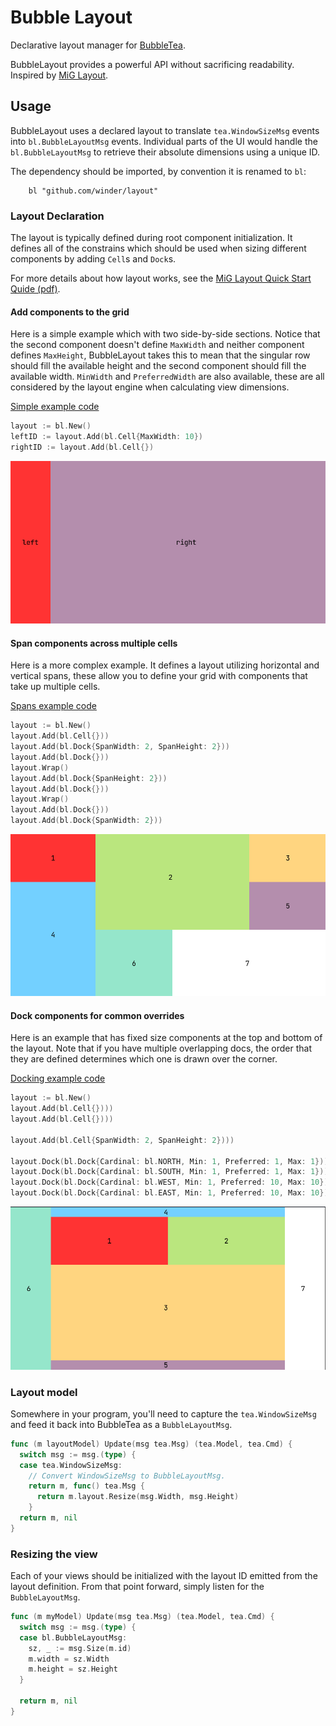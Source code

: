 Bubble Layout
=============

Declarative layout manager for [BubbleTea](https://github.com/charmbracelet/bubbletea/).

BubbleLayout provides a powerful API without sacrificing readability. Inspired by [MiG Layout](http://miglayout.com/).

## Usage

BubbleLayout uses a declared layout to translate `tea.WindowSizeMsg` events into `bl.BubbleLayoutMsg` events. Individual parts of the UI would handle the `bl.BubbleLayoutMsg` to retrieve their absolute dimensions using a unique ID.

The dependency should be imported, by convention it is renamed to `bl`:
```
	bl "github.com/winder/layout"
```

### Layout Declaration

The layout is typically defined during root component initialization. It defines all of the constrains which should be used when sizing different components by adding `Cell`s and `Dock`s.

For more details about how layout works, see the [MiG Layout Quick Start Quide (pdf)](http://www.miglayout.com/mavensite/docs/QuickStart.pdf).

#### **Add** components to the grid
Here is a simple example which with two side-by-side sections. Notice that the second component doesn't define `MaxWidth` and neither component defines `MaxHeight`, BubbleLayout takes this to mean that the singular row should fill the available height and the second component should fill the available width. `MinWidth` and `PreferredWidth` are also available, these are all considered by the layout engine when calculating view dimensions.

[Simple example code](./examples/simple/main.go)

```go
layout := bl.New()
leftID := layout.Add(bl.Cell{MaxWidth: 10})
rightID := layout.Add(bl.Cell{})
```

![Simple example image](./examples/simple/simple.png)

#### **Span** components across multiple cells
Here is a more complex example. It defines a layout utilizing horizontal and vertical spans, these allow you to define your grid with components that take up multiple cells.

[Spans example code](./examples/spans/main.go)

```go
layout := bl.New()
layout.Add(bl.Cell{}))
layout.Add(bl.Dock{SpanWidth: 2, SpanHeight: 2}))
layout.Add(bl.Dock{}))
layout.Wrap()
layout.Add(bl.Dock{SpanHeight: 2}))
layout.Add(bl.Dock{}))
layout.Wrap()
layout.Add(bl.Dock{}))
layout.Add(bl.Dock{SpanWidth: 2}))
```

![Spans example image](./examples/spans/spans.png)

#### **Dock** components for common overrides

Here is an example that has fixed size components at the top and bottom of the layout. Note that if you have multiple overlapping docs, the order that they are defined determines which one is drawn over the corner.

[Docking example code](./examples/docking/main.go)

```go
layout := bl.New()
layout.Add(bl.Cell{})))
layout.Add(bl.Cell{})))

layout.Add(bl.Cell{SpanWidth: 2, SpanHeight: 2})))

layout.Dock(bl.Dock{Cardinal: bl.NORTH, Min: 1, Preferred: 1, Max: 1})))
layout.Dock(bl.Dock{Cardinal: bl.SOUTH, Min: 1, Preferred: 1, Max: 1})))
layout.Dock(bl.Dock{Cardinal: bl.WEST, Min: 1, Preferred: 10, Max: 10})))
layout.Dock(bl.Dock{Cardinal: bl.EAST, Min: 1, Preferred: 10, Max: 10})))
```

![Docking example image](./examples/docking/docking.png)

### Layout model

Somewhere in your program, you'll need to capture the `tea.WindowSizeMsg` and feed it back into BubbleTea as a `BubbleLayoutMsg`.

```go
func (m layoutModel) Update(msg tea.Msg) (tea.Model, tea.Cmd) {
  switch msg := msg.(type) {
  case tea.WindowSizeMsg:
    // Convert WindowSizeMsg to BubbleLayoutMsg.
    return m, func() tea.Msg {
      return m.layout.Resize(msg.Width, msg.Height)
    }
  return m, nil
}
```

### Resizing the view

Each of your views should be initialized with the layout ID emitted from the layout definition. From that point forward, simply listen for the `BubbleLayoutMsg`.

```go
func (m myModel) Update(msg tea.Msg) (tea.Model, tea.Cmd) {
  switch msg := msg.(type) {
  case bl.BubbleLayoutMsg:
    sz, _ := msg.Size(m.id)
    m.width = sz.Width
    m.height = sz.Height
  }

  return m, nil
}
```

